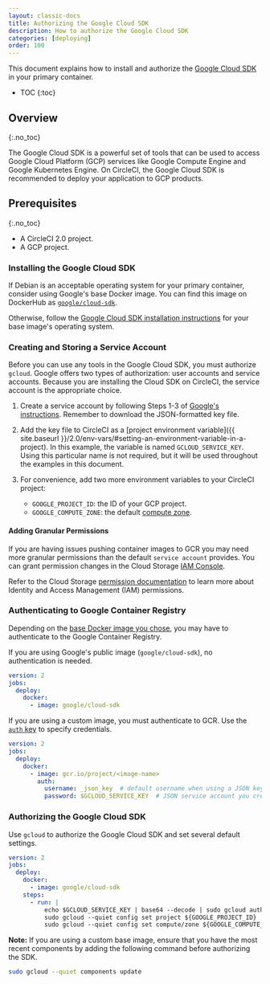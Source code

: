 ```yaml
---
layout: classic-docs
title: Authorizing the Google Cloud SDK
description: How to authorize the Google Cloud SDK
categories: [deploying]
order: 100
---
```


This document explains
how to install and authorize the [Google Cloud SDK](https://cloud.google.com/sdk/) in your primary container.

* TOC
{:toc}

## Overview
{:.no_toc}

The Google Cloud SDK is a powerful set of tools
that can be used to access Google Cloud Platform (GCP) services
like Google Compute Engine and Google Kubernetes Engine.
On CircleCI, the Google Cloud SDK is recommended
to deploy your application to GCP products.

## Prerequisites
{:.no_toc}

- A CircleCI 2.0 project.
- A GCP project.

### Installing the Google Cloud SDK

If Debian is an acceptable operating system for your primary container,
consider using Google's base Docker image.
You can find this image on DockerHub as [`google/cloud-sdk`](https://hub.docker.com/r/google/cloud-sdk/).

Otherwise, follow the [Google Cloud SDK installation instructions](https://cloud.google.com/sdk/) for your base image's operating system.

### Creating and Storing a Service Account

Before you can use any tools in the Google Cloud SDK,
you must authorize `gcloud`.
Google offers two types of authorization: user accounts and service accounts.
Because you are installing the Cloud SDK on CircleCI,
the service account is the appropriate choice.

1. Create a service account
by following Steps 1-3 of [Google's instructions](https://cloud.google.com/sdk/docs/authorizing#authorizing_with_a_service_account).
Remember to download the JSON-formatted key file.

2. Add the key file to CircleCI as a [project environment variable]({{ site.baseurl }}/2.0/env-vars/#setting-an-environment-variable-in-a-project).
In this example, the variable is named `GCLOUD_SERVICE_KEY`.
Using this particular name is not required,
but it will be used throughout the examples in this document.

3. For convenience, add two more environment variables to your CircleCI project:
    - `GOOGLE_PROJECT_ID`: the ID of your GCP project.
    - `GOOGLE_COMPUTE_ZONE`: the default [compute zone](https://cloud.google.com/compute/docs/regions-zones/).

#### Adding Granular Permissions

If you are having issues pushing container images to GCR you may need more
granular permissions than the default `service account` provides. You can grant
permission changes in the Cloud Storage [IAM Console](https://console.cloud.google.com/iam-admin/iam/project).

Refer to the Cloud Storage [permission
documentation](https://cloud.google.com/storage/docs/access-control/iam-permissions)
to learn more about Identity and Access Management (IAM) permissions.

### Authenticating to Google Container Registry

Depending on the [base Docker image you chose](#installing-the-google-cloud-sdk),
you may have to authenticate to the Google Container Registry.

If you are using Google's public image (`google/cloud-sdk`),
no authentication is needed.

```yaml
version: 2
jobs:
  deploy:
    docker:
      - image: google/cloud-sdk
```

If you are using a custom image,
you must authenticate to GCR.
Use the [`auth` key](https://circleci.com/docs/2.0/configuration-reference/#docker)
to specify credentials.

```yaml
version: 2
jobs:
  deploy:
    docker:
      - image: gcr.io/project/<image-name>
        auth:
          username: _json_key  # default username when using a JSON key file to authenticate
          password: $GCLOUD_SERVICE_KEY  # JSON service account you created
```

### Authorizing the Google Cloud SDK

Use `gcloud` to authorize the Google Cloud SDK
and set several default settings.

```yaml
version: 2
jobs:
  deploy:
    docker:
      - image: google/cloud-sdk
    steps:
      - run: |
          echo $GCLOUD_SERVICE_KEY | base64 --decode | sudo gcloud auth activate-service-account --key-file=-
          sudo gcloud --quiet config set project ${GOOGLE_PROJECT_ID}
          sudo gcloud --quiet config set compute/zone ${GOOGLE_COMPUTE_ZONE}
```

**Note:**
If you are using a custom base image,
ensure that you have the most recent components
by adding the following command before authorizing the SDK.

```bash
sudo gcloud --quiet components update
```

